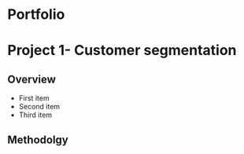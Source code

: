 # Portfolio
# **Project 1- Customer segmentation**
## Overview
- First item
- Second item
- Third item
## Methodolgy
